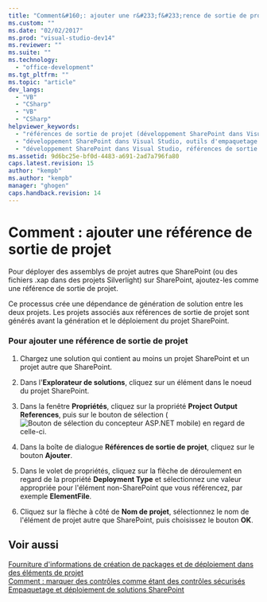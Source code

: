 ```yaml
---
title: "Comment&#160;: ajouter une r&#233;f&#233;rence de sortie de projet"
ms.custom: ""
ms.date: "02/02/2017"
ms.prod: "visual-studio-dev14"
ms.reviewer: ""
ms.suite: ""
ms.technology: 
  - "office-development"
ms.tgt_pltfrm: ""
ms.topic: "article"
dev_langs: 
  - "VB"
  - "CSharp"
  - "VB"
  - "CSharp"
helpviewer_keywords: 
  - "références de sortie de projet (développement SharePoint dans Visual Studio)"
  - "développement SharePoint dans Visual Studio, outils d'empaquetage avancés"
  - "développement SharePoint dans Visual Studio, références de sortie de projet"
ms.assetid: 9d6bc25e-bf0d-4483-a691-2ad7a796fa80
caps.latest.revision: 15
author: "kempb"
ms.author: "kempb"
manager: "ghogen"
caps.handback.revision: 14
---
```

# Comment&#160;: ajouter une r&#233;f&#233;rence de sortie de projet
  Pour déployer des assemblys de projet autres que SharePoint \(ou des fichiers .xap dans des projets Silverlight\) sur SharePoint, ajoutez\-les comme une référence de sortie de projet.  
  
 Ce processus crée une dépendance de génération de solution entre les deux projets.  Les projets associés aux références de sortie de projet sont générés avant la génération et le déploiement du projet SharePoint.  
  
### Pour ajouter une référence de sortie de projet  
  
1.  Chargez une solution qui contient au moins un projet SharePoint et un projet autre que SharePoint.  
  
2.  Dans l'**Explorateur de solutions**, cliquez sur un élément dans le noeud du projet SharePoint.  
  
3.  Dans la fenêtre **Propriétés**, cliquez sur la propriété **Project Output References**, puis sur le bouton de sélection \(![Bouton de sélection du concepteur ASP.NET mobile](~/sharepoint/media/mwellipsis.gif "Bouton de sélection du concepteur ASP.NET mobile")\) en regard de celle\-ci.  
  
4.  Dans la boîte de dialogue **Références de sortie de projet**, cliquez sur le bouton **Ajouter**.  
  
5.  Dans le volet de propriétés, cliquez sur la flèche de déroulement en regard de la propriété **Deployment Type** et sélectionnez une valeur appropriée pour l'élément non\-SharePoint que vous référencez, par exemple **ElementFile**.  
  
6.  Cliquez sur la flèche à côté de **Nom de projet**, sélectionnez le nom de l'élément de projet autre que SharePoint, puis choisissez le bouton **OK**.  
  
## Voir aussi  
 [Fourniture d'informations de création de packages et de déploiement dans des éléments de projet](../sharepoint/providing-packaging-and-deployment-information-in-project-items.md)   
 [Comment : marquer des contrôles comme étant des contrôles sécurisés](../sharepoint/how-to-mark-controls-as-safe-controls.md)   
 [Empaquetage et déploiement de solutions SharePoint](../sharepoint/packaging-and-deploying-sharepoint-solutions.md)  
  
  
